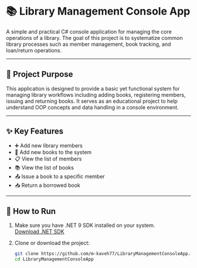 # 📚 Library Management Console App

A simple and practical C# console application for managing the core operations of a library. The goal of this project is to systematize common library processes such as member management, book tracking, and loan/return operations.

---

## 🎯 Project Purpose

This application is designed to provide a basic yet functional system for managing library workflows including adding books, registering members, issuing and returning books. It serves as an educational project to help understand OOP concepts and data handling in a console environment.

---

## ✨ Key Features

- ➕ Add new library members  
- 📘 Add new books to the system  
- 📋 View the list of members  
- 📚 View the list of books  
- 📤 Issue a book to a specific member  
- 📥 Return a borrowed book

---

## 🚀 How to Run

1. Make sure you have .NET 9 SDK installed on your system.  
   [Download .NET SDK](https://dotnet.microsoft.com/download)

2. Clone or download the project:

   ```bash
   git clone https://github.com/m-kaveh77/LibraryManagementConsoleApp.git
   cd LibraryManagementConsoleApp
